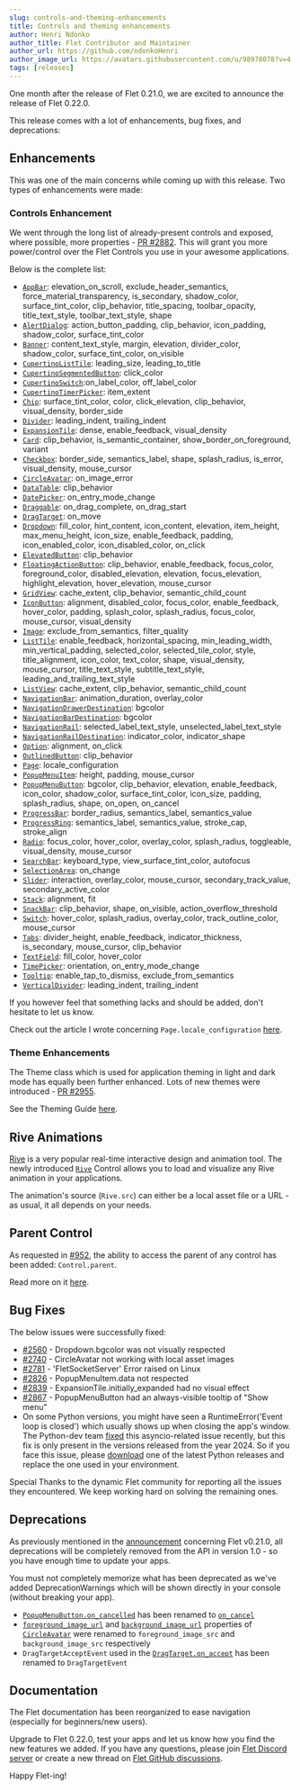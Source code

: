 ```yaml
---
slug: controls-and-theming-enhancements
title: Controls and theming enhancements
author: Henri Ndonko
author_title: Flet Contributor and Maintainer
author_url: https://github.com/ndonkoHenri
author_image_url: https://avatars.githubusercontent.com/u/98978078?v=4
tags: [releases]
---
```


One month after the release of Flet 0.21.0, we are excited to announce the release of Flet 0.22.0.

This release comes with a lot of enhancements, bug fixes, and deprecations:

## Enhancements

This was one of the main concerns while coming up with this release. Two types of enhancements were made:

### Controls Enhancement

We went through the long list of already-present controls and exposed, where possible, more
properties - [PR #2882](https://github.com/flet-dev/flet/pull/2882). This will grant you more power/control over the
Flet Controls you use in your awesome applications.

Below is the complete list:

- [`AppBar`](https://flet.dev/docs/controls/appbar): elevation_on_scroll, exclude_header_semantics,
  force_material_transparency, is_secondary, shadow_color, surface_tint_color, clip_behavior, title_spacing,
  toolbar_opacity, title_text_style, toolbar_text_style, shape
- [`AlertDialog`](https://flet.dev/docs/controls/alertdialog): action_button_padding, clip_behavior, icon_padding,
  shadow_color, surface_tint_color
- [`Banner`](https://flet.dev/docs/controls/banner): content_text_style, margin, elevation, divider_color, shadow_color,
  surface_tint_color, on_visible
- [`CupertinoListTile`](https://flet.dev/docs/controls/cupertinolisttile): leading_size, leading_to_title
- [`CupertinoSegmentedButton`](https://flet.dev/docs/controls/cupertinosegmentedbutton): click_color
- [`CupertinoSwitch`](https://flet.dev/docs/controls/cupertinoswitch):on_label_color, off_label_color
- [`CupertinoTimerPicker`](https://flet.dev/docs/controls/cupertinotimerpicker): item_extent
- [`Chip`](https://flet.dev/docs/controls/chip): surface_tint_color, color, click_elevation, clip_behavior,
  visual_density, border_side
- [`Divider`](https://flet.dev/docs/controls/divider): leading_indent, trailing_indent
- [`ExpansionTile`](https://flet.dev/docs/controls/expansiontile): dense, enable_feedback, visual_density
- [`Card`](https://flet.dev/docs/controls/card): clip_behavior, is_semantic_container, show_border_on_foreground,
  variant
- [`Checkbox`](https://flet.dev/docs/controls/checkbox): border_side, semantics_label, shape, splash_radius, is_error,
  visual_density, mouse_cursor
- [`CircleAvatar`](https://flet.dev/docs/controls/circleavatar): on_image_error
- [`DataTable`](https://flet.dev/docs/controls/datatable): clip_behavior
- [`DatePicker`](https://flet.dev/docs/controls/datepicker): on_entry_mode_change
- [`Draggable`](https://flet.dev/docs/controls/draggable): on_drag_complete, on_drag_start
- [`DragTarget`](https://flet.dev/docs/controls/dragtarget): on_move
- [`Dropdown`](https://flet.dev/docs/controls/dropdown): fill_color, hint_content, icon_content, elevation, item_height,
  max_menu_height, icon_size, enable_feedback, padding, icon_enabled_color, icon_disabled_color, on_click
- [`ElevatedButton`](https://flet.dev/docs/controls/elevatedbutton): clip_behavior
- [`FloatingActionButton`](https://flet.dev/docs/controls/floatingactionbutton): clip_behavior, enable_feedback,
  focus_color, foreground_color, disabled_elevation, elevation, focus_elevation, highlight_elevation, hover_elevation,
  mouse_cursor
- [`GridView`](https://flet.dev/docs/controls/gridview): cache_extent, clip_behavior, semantic_child_count
- [`IconButton`](https://flet.dev/docs/controls/iconbutton): alignment, disabled_color, focus_color, enable_feedback,
  hover_color, padding, splash_color, splash_radius, focus_color, mouse_cursor, visual_density
- [`Image`](https://flet.dev/docs/controls/image): exclude_from_semantics, filter_quality
- [`ListTile`](https://flet.dev/docs/controls/listtile): enable_feedback, horizontal_spacing, min_leading_width,
  min_vertical_padding, selected_color, selected_tile_color, style, title_alignment, icon_color, text_color, shape,
  visual_density, mouse_cursor, title_text_style, subtitle_text_style, leading_and_trailing_text_style
- [`ListView`](https://flet.dev/docs/controls/listview): cache_extent, clip_behavior, semantic_child_count
- [`NavigationBar`](https://flet.dev/docs/controls/navigationbar): animation_duration, overlay_color
- [`NavigationDrawerDestination`](https://flet.dev/docs/controls/navigationdrawer): bgcolor
- [`NavigationBarDestination`](https://flet.dev/docs/controls/navigationbardestination): bgcolor
- [`NavigationRail`](https://flet.dev/docs/controls/navigationrail): selected_label_text_style,
  unselected_label_text_style
- [`NavigationRailDestination`](https://flet.dev/docs/controls/navigationrail): indicator_color, indicator_shape
- [`Option`](https://flet.dev/docs/controls/dropdown#option-properties): alignment, on_click
- [`OutlinedButton`](https://flet.dev/docs/controls/outlinedbutton): clip_behavior
- [`Page`](https://flet.dev/docs/controls/page): locale_configuration
- [`PopupMenuItem`](https://flet.dev/docs/controls/popupmenubutton#popupmenuitem-properties): height, padding,
  mouse_cursor
- [`PopupMenuButton`](https://flet.dev/docs/controls/popupmenubutton): bgcolor, clip_behavior, elevation,
  enable_feedback, icon_color, shadow_color, surface_tint_color, icon_size, padding, splash_radius, shape, on_open,
  on_cancel
- [`ProgressBar`](https://flet.dev/docs/controls/progressbar): border_radius, semantics_label, semantics_value
- [`ProgressRing`](https://flet.dev/docs/controls/progressring): semantics_label, semantics_value, stroke_cap,
  stroke_align
- [`Radio`](https://flet.dev/docs/controls/radio): focus_color, hover_color, overlay_color, splash_radius, toggleable,
  visual_density, mouse_cursor
- [`SearchBar`](https://flet.dev/docs/controls/searchbar): keyboard_type, view_surface_tint_color, autofocus
- [`SelectionArea`](https://flet.dev/docs/controls/selectionarea): on_change
- [`Slider`](https://flet.dev/docs/controls/slider): interaction, overlay_color, mouse_cursor, secondary_track_value,
  secondary_active_color
- [`Stack`](https://flet.dev/docs/controls/stack): alignment, fit
- [`SnackBar`](https://flet.dev/docs/controls/snackbar): clip_behavior, shape, on_visible, action_overflow_threshold
- [`Switch`](https://flet.dev/docs/controls/switch): hover_color, splash_radius, overlay_color, track_outline_color,
  mouse_cursor
- [`Tabs`](https://flet.dev/docs/controls/tabs): divider_height, enable_feedback, indicator_thickness, is_secondary,
  mouse_cursor, clip_behavior
- [`TextField`](https://flet.dev/docs/controls/textfield): fill_color, hover_color
- [`TimePicker`](https://flet.dev/docs/controls/timepicker): orientation, on_entry_mode_change
- [`Tooltip`](https://flet.dev/docs/controls/tooltip): enable_tap_to_dismiss, exclude_from_semantics
- [`VerticalDivider`](https://flet.dev/docs/controls/verticaldivider): leading_indent, trailing_indent

If you however feel that something lacks and should be added, don't hesitate to let us know.

Check out the article I wrote
concerning `Page.locale_configuration` [here](https://ndonkohenri.medium.com/app-localization-in-flet-5b523e83ca89).

### Theme Enhancements

The Theme class which is used for application theming in light and dark mode has equally been further enhanced.
Lots of new themes were introduced - [PR #2955](https://github.com/flet-dev/flet/pull/2955).

See the Theming Guide [here](https://flet.dev/docs/cookbook/theming/).

## Rive Animations

[Rive](https://rive.app/) is a very popular real-time interactive design and animation tool.
The newly introduced [`Rive`](https://flet.dev/docs/controls/rive/) Control allows you to load and visualize any Rive
animation in your applications.

The animation's source (`Rive.src`) can either be a local asset file or a URL - as usual, it all depends on your needs.

## Parent Control

As requested in [#952](https://github.com/flet-dev/flet/issues/952), the ability to access the parent of any control has
been added: `Control.parent`.

Read more on it [here](https://ndonkohenri.medium.com/access-any-controls-parent-flet-98e2c60dfab8).

## Bug Fixes

The below issues were successfully fixed:

- [#2560](https://github.com/flet-dev/flet/issues/2560) - Dropdown.bgcolor was not visually respected
- [#2740](https://github.com/flet-dev/flet/issues/2740) - CircleAvatar not working with local asset images
- [#2781](https://github.com/flet-dev/flet/issues/2781) - 'FletSocketServer' Error raised on Linux
- [#2826](https://github.com/flet-dev/flet/issues/2826) - PopupMenuItem.data not respected
- [#2839](https://github.com/flet-dev/flet/issues/2839) - ExpansionTile.initially_expanded had no visual effect
- [#2867](https://github.com/flet-dev/flet/issues/2867) - PopupMenuButton had an always-visible tooltip of "Show menu"
- On some Python versions, you might have seen a RuntimeError('Event loop is closed') which usually shows up when
  closing the app's window. The Python-dev
  team [fixed](https://github.com/python/cpython/issues/109538#issuecomment-1823306415) this asyncio-related issue
  recently, but this fix is only present in the versions released from the year 2024. So if you face this issue,
  please [download](https://www.python.org/downloads/) one of the latest Python releases and replace the one used in
  your environment.

Special Thanks to the dynamic Flet community for reporting all the issues they encountered. We keep working hard on
solving the remaining ones.

## Deprecations

As previously mentioned in the [announcement](https://python.plainenglish.io/whats-new-in-flet-0-21-0-ca482ab4520b)
concerning Flet v0.21.0, all deprecations will be completely removed from the API in version 1.0 - so you have enough
time to update your apps.

You must not completely memorize what has been deprecated as we've added DeprecationWarnings which will be shown
directly in your console (without breaking your app).

- [`PopupMenuButton.on_cancelled`](https://flet.dev/docs/controls/popupmenubutton/#on_cancelled) has been renamed
  to [`on_cancel`](https://flet.dev/docs/controls/popupmenubutton/#on_cancel)
- [`foreground_image_url`](https://flet.dev/docs/controls/circleavatar/#foreground_image_url)
  and [`background_image_url`](https://flet.dev/docs/controls/circleavatar/#background_image_url) properties
  of [`CircleAvatar`](https://flet.dev/docs/controls/circleavatar/) were renamed to `foreground_image_src`
  and `background_image_src` respectively
- `DragTargetAcceptEvent` used in the [`DragTarget.on_accept`](https://flet.dev/docs/controls/dragtarget/#on_accept) has
  been renamed to `DragTargetEvent`

## Documentation

The Flet documentation has been reorganized to ease navigation (especially for beginners/new users).

Upgrade to Flet 0.22.0, test your apps and let us know how you find the new features we added.
If you have any questions, please join [Flet Discord server](https://discord.gg/dzWXP8SHG8) or create a new thread
on [Flet GitHub discussions](https://github.com/flet-dev/flet/discussions).

Happy Flet-ing!
